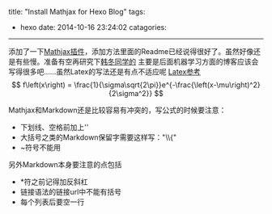 title: "Install Mathjax for Hexo Blog"
tags:
  - hexo
date: 2014-10-16 23:24:02
catagories:
---
添加了一下[Mathjax插件](https://github.com/phoenixcw/hexo-renderer-mathjax)，添加方法里面的Readme已经说得很好了。虽然好像还是有些慢。准备有空再研究下[韩冬同学的](http://www.winterland.me/2013/12/hexo-mathjax/)
主要是后面机器学习方面的博客应该会写得很多吧……虽然Latex的写法还是有点不适应呢
[Latex参考](http://www.lsv.ens-cachan.fr/~markey/LaTeX/doc/Companion-chapter8.pdf)
$$
f\left(x\right) = \frac{1}{\sigma\sqrt{2\pi}}e^{-\frac{\left(x-\mu\right)^2}{2\sigma^2}}
$$

Mathjax和Markdown还是比较容易有冲突的，写公式的时候要注意：
- 下划线、空格前加上'\'
- 大括号之类的Markdown保留字需要这样写："\\\\{"
- ~符号不能用

另外Markdown本身要注意的点包括
- \*符之前记得加反斜杠
- 链接语法的链接url中不能有括号
- 每个列表后要空一行

